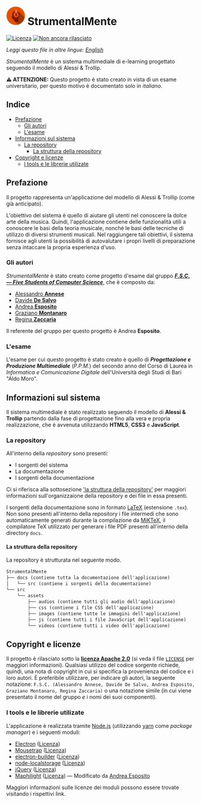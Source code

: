 # <img src="./logo/512x512.png" alt="Logo di StrumentalMente" width="50px"> StrumentalMente<!-- omit in toc -->

[![Licenza](https://img.shields.io/github/license/F-S-C/StrumentalMente.svg?style=for-the-badge)](https://github.com/F-S-C/StrumentalMente/blob/master/LICENSE)
[![Non ancora rilasciato](https://img.shields.io/badge/release-non%20ancora%20rilasciato-orange.svg?style=for-the-badge)](https://github.com/F-S-C/StrumentalMente/releases)
<!--[![Ultima release](https://img.shields.io/github/release/F-S-C/StrumentalMente.svg?style=for-the-badge)](https://github.com/F-S-C/StrumentalMente/releases)-->

_Leggi questo file in altre lingue: [English](https://github.com/F-S-C/StrumentalMente/blob/master/README.md)_

_StrumentalMente_ è un sistema multimediale di e-learning progettato seguendo il modello di Alessi & Trollip.

**:warning: ATTENZIONE:** Questo progetto è stato creato in vista di un esame universitario, per questo motivo è documentato solo in *italiano*.

## Indice<!-- omit in toc -->

- [Prefazione](#prefazione)
  - [Gli autori](#gli-autori)
  - [L'esame](#lesame)
- [Informazioni sul sistema](#informazioni-sul-sistema)
  - [La repository](#la-repository)
    - [La struttura della repository](#la-struttura-della-repository)
- [Copyright e licenze](#copyright-e-licenze)
  - [I tools e le librerie utilizate](#i-tools-e-le-librerie-utilizate)

## Prefazione

Il progetto rappresenta un'applicazione del modello di Alessi & Trollip (come già anticipato).

L'obiettivo del sistema è quello di aiutare gli utenti nel conoscere la dolce arte della musica. Quindi, l'applicazione contiene delle funzionalità utili a conoscere le basi della teoria musicale, nonché le basi delle tecniche di utilizzo di diversi strumenti musicali. Nel raggiungere tali obiettivi, il sistema fornisce agli utenti la possibilità di autovalutare i propri livelli di preparazione senza intaccare la propria esperienza d'uso.

### Gli autori

_StrumentalMente_ è stato creato come progetto d'esame dal gruppo [**_F.S.C. &mdash; Five Students of Computer Science_**](https://github.com/F-S-C), che è composto da:

- [Alessandro **Annese**](https://github.com/Ax3lFernus)
- [Davide **De Salvo**](https://github.com/Davidedes)
- [Andrea **Esposito**](https://github.com/espositoandrea)
- [Graziano **Montanaro**](https://github.com/prewarning)
- [Regina **Zaccaria**](https://github.com/ReginaZaccaria)

Il referente del gruppo per questo progetto è Andrea **Esposito**.

### L'esame

L'esame per cui questo progetto è stato creato è quello di **_Progettazione e Produzione Multimediale_** (_P.P.M._) del secondo anno del Corso di Laurea in _Informatica e Comunicazione Digitale_ dell'Università degli Studi di Bari "Aldo Moro".

## Informazioni sul sistema

Il sistema multimediale è stato realizzato seguendo il modello di **Alessi & Trollip** partendo dalla fase di progettazione fino alla vera e propria realizzazione, che è avvenuta utilizzando **HTML5**, **CSS3** e **JavaScript**.

### La repository

All'interno della _repository_ sono presenti:

- I sorgenti del sistema
- La documentazione
- I sorgenti della documentazione

Ci si riferisca alla sottosezione ['la struttura della repository'](#la-struttura-della-repository) per maggiori informazioni sull'organizzaione della repository e dei file in essa presenti.

I sorgenti della documentazione sono in formato [LaTeX](https://www.latex-project.org/) (estensione `.tex`). Non sono presenti all'interno della repository i file intermedi che sono automaticamente generati durante la compilazione da [MiKTeX](https://miktex.org/), il compilatore TeX utilizzato per generare i file PDF presenti all'interno della directory `docs`.

#### La struttura della repository

La repository è strutturata nel seguente modo.

```plaintext
StrumentalMente
├── docs (contiene tutta la documentazione dell'applicazione)
│   └── src (contiene i sorgenti della documentazione)
└── src
    └── assets
        ├── audios (contiene tutti gli audio dell'applicazione)
        ├── css (contiene i file CSS dell'applicazione)
        ├── images (contiene tutte le immagini dell'applicazione)
        ├── js (contiene tutti i file JavaScript dell'applicazione)
        └── videos (contiene tutti i video dell'applicazione)
```

## Copyright e licenze

Il progetto è rilasciato sotto la [**licenza Apache 2.0**](https://github.com/F-S-C/StrumentalMente/blob/master/LICENSE) (si veda il file [`LICENSE`](https://github.com/F-S-C/StrumentalMente/blob/master/LICENSE) per maggiori informazioni). Qualsiasi utilizzo del codice sorgente richiede, quindi, una nota di copyright in cui si specifica la provenienza del codice e i loro autori. È preferibile utilizzare, per indicare gli autori, la seguente notazione: `F.S.C. (Alessandro Annese, Davide De Salvo, Andrea Esposito, Graziano Montanaro, Regina Zaccaria)` o una notazione simile (in cui viene presentato il nome del gruppo _e_ i nomi dei suoi componenti).

### I tools e le librerie utilizate

L'applicazione è realizzata tramite [Node.js](https://nodejs.org/) (utilizzando [yarn](https://yarnpkg.com/) come _package manager_) e i seguenti moduli:

- [Electron](https://electronjs.org/) ([Licenza](https://github.com/electron/electron/blob/master/LICENSE))
- [Mousetrap](https://www.npmjs.com/package/mousetrap) ([Licenza](https://github.com/ccampbell/mousetrap/blob/master/LICENSE))
- [electron-builder](https://www.electron.build/) ([Licenza](https://github.com/electron-userland/electron-builder/blob/master/LICENSE))
- [node-localstorage](https://www.npmjs.com/package/node-localstorage) ([Licenza](https://github.com/lmaccherone/node-localstorage#mit-license))
- [jQuery](https://jquery.com/) ([Licenza](https://github.com/jquery/jquery/blob/master/LICENSE.txt))
- [Maphilight](https://github.com/kemayo/maphilight) ([Licenza](https://github.com/kemayo/maphilight/blob/master/MIT-LICENSE.txt)) &mdash; Modificato da [Andrea Esposito](https://github.com/espositoandrea)

Maggiori informazioni sulle licenze dei moduli possono essere trovate visitando i rispettivi link.